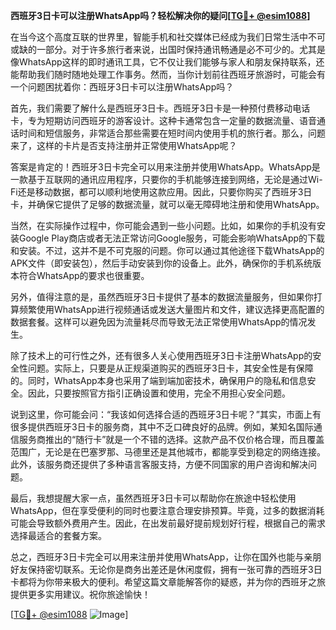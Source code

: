**西班牙3日卡可以注册WhatsApp吗？轻松解决你的疑问[[TG💪+ @esim1088](https://t.me/s/esim1088)]**

在当今这个高度互联的世界里，智能手机和社交媒体已经成为我们日常生活中不可或缺的一部分。对于许多旅行者来说，出国时保持通讯畅通是必不可少的。尤其是像WhatsApp这样的即时通讯工具，它不仅让我们能够与家人和朋友保持联系，还能帮助我们随时随地处理工作事务。然而，当你计划前往西班牙旅游时，可能会有一个问题困扰着你：西班牙3日卡可以注册WhatsApp吗？

首先，我们需要了解什么是西班牙3日卡。西班牙3日卡是一种预付费移动电话卡，专为短期访问西班牙的游客设计。这种卡通常包含一定量的数据流量、语音通话时间和短信服务，非常适合那些需要在短时间内使用手机的旅行者。那么，问题来了，这样的卡片是否支持注册并正常使用WhatsApp呢？

答案是肯定的！西班牙3日卡完全可以用来注册并使用WhatsApp。WhatsApp是一款基于互联网的通讯应用程序，只要你的手机能够连接到网络，无论是通过Wi-Fi还是移动数据，都可以顺利地使用这款应用。因此，只要你购买了西班牙3日卡，并确保它提供了足够的数据流量，就可以毫无障碍地注册和使用WhatsApp。

当然，在实际操作过程中，你可能会遇到一些小问题。比如，如果你的手机没有安装Google Play商店或者无法正常访问Google服务，可能会影响WhatsApp的下载和安装。不过，这并不是不可克服的问题。你可以通过其他途径下载WhatsApp的APK文件（即安装包），然后手动安装到你的设备上。此外，确保你的手机系统版本符合WhatsApp的要求也很重要。

另外，值得注意的是，虽然西班牙3日卡提供了基本的数据流量服务，但如果你打算频繁使用WhatsApp进行视频通话或发送大量图片和文件，建议选择更高配置的数据套餐。这样可以避免因为流量耗尽而导致无法正常使用WhatsApp的情况发生。

除了技术上的可行性之外，还有很多人关心使用西班牙3日卡注册WhatsApp的安全性问题。实际上，只要是从正规渠道购买的西班牙3日卡，其安全性是有保障的。同时，WhatsApp本身也采用了端到端加密技术，确保用户的隐私和信息安全。因此，只要按照官方指引正确设置和使用，完全不用担心安全问题。

说到这里，你可能会问：“我该如何选择合适的西班牙3日卡呢？”其实，市面上有很多提供西班牙3日卡的服务商，其中不乏口碑良好的品牌。例如，某知名国际通信服务商推出的“随行卡”就是一个不错的选择。这款产品不仅价格合理，而且覆盖范围广，无论是在巴塞罗那、马德里还是其他城市，都能享受到稳定的网络连接。此外，该服务商还提供了多种语言客服支持，方便不同国家的用户咨询和解决问题。

最后，我想提醒大家一点，虽然西班牙3日卡可以帮助你在旅途中轻松使用WhatsApp，但在享受便利的同时也要注意合理安排预算。毕竟，过多的数据消耗可能会导致额外费用产生。因此，在出发前最好提前规划好行程，根据自己的需求选择最适合的套餐方案。

总之，西班牙3日卡完全可以用来注册并使用WhatsApp，让你在国外也能与亲朋好友保持密切联系。无论你是商务出差还是休闲度假，拥有一张可靠的西班牙3日卡都将为你带来极大的便利。希望这篇文章能解答你的疑惑，并为你的西班牙之旅提供更多实用建议。祝你旅途愉快！

[[TG💪+ @esim1088](https://t.me/s/esim1088) ![Image](https://i.postimg.cc/4NQfJmqS/Snipaste-2025-05-13-00-14-12.png)]